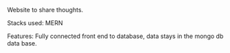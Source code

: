Website to share thoughts.

Stacks used:
MERN

Features:
Fully connected front end to database, data stays in the mongo db data base.
